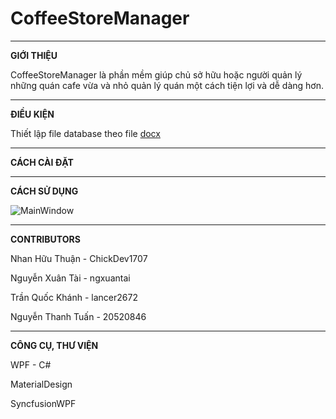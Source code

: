 # CoffeeStoreManager
___

**GIỚI THIỆU**

CoffeeStoreManager là phần mềm giúp chủ sở hữu hoặc người quản lý những quán cafe vừa và nhỏ quản lý quán một cách tiện lợi và dễ dàng hơn.

***

**ĐIỀU KIỆN**

Thiết lập file database theo file [docx](https://docs.google.com/document/d/1omH-9nghcgK9ok7s1X4YNy2XQJ0YOPWBXRHRdkWHt88/edit)

***

**CÁCH CÀI ĐẶT**



***

**CÁCH SỬ DỤNG**

![MainWindow](https://drive.google.com/drive/folders/1ccTabS17eXKCE-vXgRuyadmNumQFk5nm)

***

**CONTRIBUTORS**

Nhan Hữu Thuận - ChickDev1707 

Nguyễn Xuân Tài - ngxuantai

Trần Quốc Khánh - lancer2672

Nguyễn Thanh Tuấn - 20520846

***

**CÔNG CỤ, THƯ VIỆN**

WPF - C#

MaterialDesign

SyncfusionWPF
